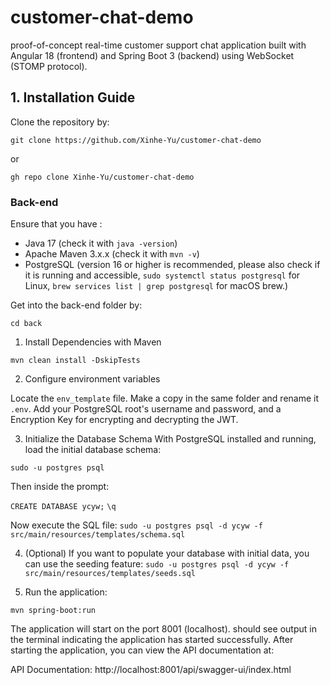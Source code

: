 # customer-chat-demo
 proof-of-concept real-time customer support chat application built with Angular 18 (frontend) and Spring Boot 3 (backend) using WebSocket (STOMP protocol).

## 1. Installation Guide

Clone the repository by:

`git clone https://github.com/Xinhe-Yu/customer-chat-demo`

or

`gh repo clone Xinhe-Yu/customer-chat-demo`

### Back-end
Ensure that you have :

- Java 17 (check it with `java -version`)
- Apache Maven 3.x.x (check it with `mvn -v`)
- PostgreSQL (version 16 or higher is recommended, please also check if it is running and accessible, `sudo systemctl status postgresql` for Linux, `brew services list | grep postgresql` for macOS brew.)

Get into the back-end folder by:

`cd back`

1. Install Dependencies with Maven

`mvn clean install -DskipTests`

2. Configure environment variables

Locate the `env_template` file. Make a copy in the same folder and rename it `.env`. Add your PostgreSQL root's username and password, and a Encryption Key for encrypting and decrypting the JWT.

3. Initialize the Database Schema With PostgreSQL installed and running, load the initial database schema:

`sudo -u postgres psql`

Then inside the prompt:

`CREATE DATABASE ycyw;`
`\q`

Now execute the SQL file:
`sudo -u postgres psql -d ycyw -f src/main/resources/templates/schema.sql`

4. (Optional) If you want to populate your database with initial data, you can use the seeding feature:
`sudo -u postgres psql -d ycyw -f src/main/resources/templates/seeds.sql`

5. Run the application:

`mvn spring-boot:run`

The application will start on the port 8001 (localhost). should see output in the terminal indicating the application has started successfully.
After starting the application, you can view the API documentation at:

API Documentation: http://localhost:8001/api/swagger-ui/index.html
